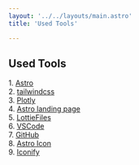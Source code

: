 ```yaml
---
layout: '../../layouts/main.astro'
title: 'Used Tools'

---
```


<article class="prose ">

# Used Tools

<div class="grid grid-cols-2 gap-4">
  <div>
    1. <a href="https://github.com/withastro/astro" target="_blank">Astro</a>
  </div>
  <div>
    2. <a href="https://github.com/tailwindlabs/tailwindcss" target="_blank">tailwindcss</a>
  </div>
  <div>
    3. <a href="https://github.com/plotly/plotly.py" target="_blank">Plotly</a>
  </div>
  <div>
    4. <a href="https://github.com/plotly/plotly.py" target="_blank">Astro landing page</a>
  </div>
  <div>
    5. <a href="https://github.com/lottiefiles" target="_blank">LottieFiles</a>
  </div>
  <div>
    6. <a href="https://github.com/mhyfritz/astro-landing-page" target="_blank">VSCode</a>
  </div>
  <div>
    7. <a href="https://code.visualstudio.com/" target="_blank">GitHub</a>
  </div>
  <div>
    8. <a href="https://github.com/natemoo-re/astro-icon" target="_blank">Astro Icon</a>
  </div>
  <div>
    9. <a href="https://iconify.design/" target="_blank">Iconify</a>
  </div>
</div>


</article>
